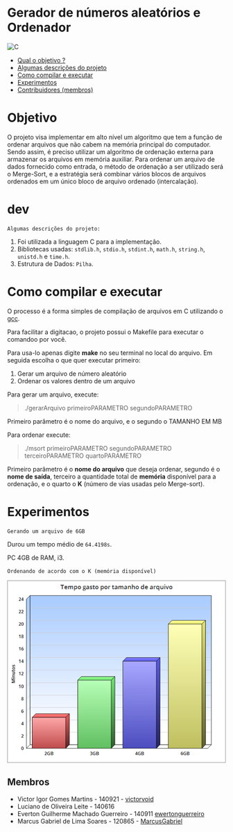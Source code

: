 # Gerador de números aleatórios e Ordenador

![C](https://img.shields.io/badge/language-c-green.svg?style=flat-square)

- [Qual o objetivo ?](#objetivo)
- [Algumas descrições do projeto](#dev)
- [Como compilar e executar](#como-compilar-e-executar)
- [Experimentos](#experimentos)
- [Contribuidores (membros)](#membros)

# Objetivo

O projeto visa implementar em alto nível um algoritmo que tem a função de ordenar arquivos que não cabem na memória principal do computador. Sendo assim, é preciso utilizar um algoritmo de ordenação externa para armazenar os arquivos em memória auxiliar. Para ordenar um arquivo de dados fornecido como entrada, o método de ordenação a ser utilizado será o Merge-Sort, e a estratégia será combinar vários blocos de arquivos ordenados em um único bloco de arquivo ordenado (intercalação).

# dev

    Algumas descrições do projeto:

1. Foi utilizada a linguagem C para a implementação.
2. Bibliotecas usadas: `stdlib.h`, `stdio.h`, `stdint.h`, `math.h`, `string.h`, `unistd.h` e `time.h`.
3. Estrutura de Dados: `Pilha`.

# Como compilar e executar

O processo é a forma simples de compilação de arquivos em C utilizando o [gcc](https://gcc.gnu.org/).

Para facilitar a digitacao, o projeto possui o Makefile para executar o comandoo por você.

Para usa-lo apenas digite **make** no seu terminal no local do arquivo. Em seguida escolha o que quer executar primeiro:

1. Gerar um arquivo de número aleatório
2. Ordenar os valores dentro de um arquivo

Para gerar um arquivo, execute:

> ./gerarArquivo primeiroPARAMETRO segundoPARAMETRO

Primeiro parâmetro é o nome do arquivo, e o segundo o TAMANHO EM MB

Para ordenar execute:

> ./msort primeiroPARAMETRO segundoPARAMETRO terceiroPARAMETRO quartoPARAMETRO

Primeiro parâmetro é o **nome do arquivo** que deseja ordenar, segundo é o **nome de saída**, terceiro a quantidade total de **memória** disponível para a ordenação, e o quarto o **K** (número de vias usadas pelo Merge-sort).

# Experimentos

    Gerando um arquivo de 6GB

Durou um tempo médio de ``64.4198s``. 

PC 4GB de RAM, i3.

    Ordenando de acordo com o K (memória disponível)

![](https://raw.githubusercontent.com/VictorVoid/gerador-e-ordenador/master/res/graficodetempo.png)

Membros
----
- Victor Igor Gomes Martins - 140921 - [victorvoid](https://github.com/VictorVoid)
- Luciano de Oliveira Leite - 140616 
- Everton Guilherme Machado Guerreiro - 140911 [ewertonguerreiro](https://github.com/evertonguerreiro)
- Marcus Gabriel de Lima Soares - 120865 - [MarcusGabriel](https://github.com/MarcusGabriel)
